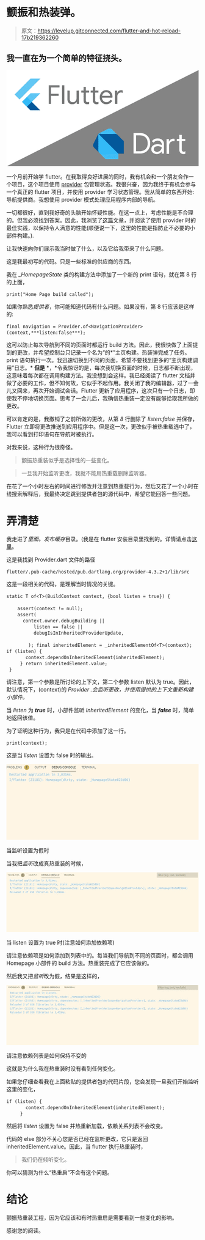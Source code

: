 # 颤振和热装弹。

> 原文：<https://levelup.gitconnected.com/flutter-and-hot-reload-17b219362260>

## 我一直在为一个简单的特征挠头。

![](img/68a86c2430c5ab395dd934fbd6945109.png)

一个月前开始学 flutter。在我取得良好进展的同时，我有机会和一个朋友合作一个项目，这个项目使用 [provider](https://pub.dev/packages/provider) 包管理状态。我很兴奋，因为我终于有机会参与一个真正的 flutter 项目，并使用 provider 学习状态管理。我从简单的东西开始:导航提供商。我想使用 provider 模式处理应用程序内部的导航。

一切都很好，直到我好奇的头脑开始怀疑性能。在这一点上，考虑性能是不合理的。但我必须找到答案。因此，我浏览了[这篇](https://flutter.dev/docs/development/data-and-backend/state-mgmt/simple)文章，并阅读了使用 provider 时的最佳实践，以保持令人满意的性能(顺便说一下，这里的性能是指防止不必要的小部件构建。).

让我快速向你们展示我当时做了什么，以及它给我带来了什么问题。

这是我最初写的代码。只是一些标准的供应商的东西。

我在 *_HomepageState* 类的构建方法中添加了一个新的 print 语句，就在第 8 行的上面，

```
print("Home Page build called");
```

如果你熟悉*提供者*，你可能知道代码有什么问题。如果没有，第 8 行应该是这样的:

```
final navigation = Provider.of<NavigationProvider>(context,***listen:false***);
```

这可以防止每次导航到不同的页面时都运行 build 方法。因此，我很快做了上面提到的更改，并希望控制台只记录一个名为“的*”主页构建。热装弹完成了任务。print 语句执行一次。我迅速切换到不同的页面，希望不要找到更多的“主页构建调用”日志。* **但是** *，*令我惊讶的是，每次我切换页面的时候，日志都不断出现，这意味着每次都在调用构建方法。我没想到会这样。我已经阅读了 flutter 文档并做了必要的工作，但不知何故，它似乎不起作用。我关闭了我的编辑器，过了一会儿又回来，再次开始调试会话。Flutter 更新了应用程序，这次只有一个日志，即使我不停地切换页面。思考了一会儿后，我确信热重装一定没有能够拾取我所做的更改。

可以肯定的是，我撤销了之前所做的更改，从第 *8* 行删除了 *listen:false* 并保存，Flutter 立即将更改推送到应用程序中。但是这一次，更改似乎被热重载选中了，我可以看到打印语句在导航时被执行。

对我来说，这种行为很奇怪。

> 颤振热重装似乎是选择性的一些变化。

> 一旦我开始监听更改，我就不能用热重载删除监听器。

在花了一个小时左右的时间进行修改并注意到热重载行为，然后又花了一个小时在线搜索解释后，我最终决定跳到提供者包的源代码中，希望它能回答一些问题。

# 弄清楚

我走进了*里面。发布缓存*目录。(我是在 flutter 安装目录里找到的。详情请点击[这里](https://dart.dev/tools/pub/cmd/pub-get#the-system-package-cache)。

这是我找到 Provider.dart 文件的路径

```
flutter/.pub-cache/hosted/pub.dartlang.org/provider-4.3.2+1/lib/src
```

这是一段相关的代码，是理解当时情况的关键。

```
static T of<T>(BuildContext context, {bool listen = true}) {

    assert(context != null);
    assert(
      context.owner.debugBuilding ||
          listen == false ||
          debugIsInInheritedProviderUpdate,

        ); final inheritedElement = _inheritedElementOf<T>(context); if (listen) {
       context.dependOnInheritedElement(inheritedElement);
     } return inheritedElement.value;
 }
```

请注意，第一个参数是所讨论的上下文，第二个参数 listen 默认为 true。因此，默认情况下，<navigation provider>(context)的 *Provider .会监听更改，并使用提供的上下文重新构建小部件。*

当 *listen* 为 ***true*** 时，小部件监听 *InheritedElement* 的变化，当 ***false*** 时，简单地返回该值。

为了证明这种行为，我只是在代码中添加了这一行。

```
print(context);
```

这是当 *listen* 设置为 false 时的输出。

![](img/c566a662250a90f78454ae3c6859b6d7.png)

当监听设置为假时

当我把*监听*改成真热重装的时候，

![](img/ddd9584530b278d04f70b5e619345634.png)

当 listen 设置为 true 时(注意如何添加依赖项)

请注意依赖项是如何添加到列表中的。每当我们导航到不同的页面时，都会调用 Homepage 小部件的 build 方法。热重装完成了它应该做的。

然后我又把*监听*改为假，结果是这样的，

![](img/100e1dc4a20bedfed27b8e4db3230e72.png)

请注意依赖列表是如何保持不变的

这就是为什么我在热重装时没有看到任何变化。

如果您仔细查看我在上面粘贴的提供者包的代码片段，您会发现一旦我们开始监听这里的变化，

```
if (listen) {
       context.dependOnInheritedElement(inheritedElement);
     }
```

然后将 *listen* 设置为 false 并热重新加载，依赖关系列表不会改变。

代码的 else 部分不关心您是否已经在监听更改，它只是返回 inheritedElement.value。因此，当 flutter 执行热重装时，

> 我们仍在倾听变化。

你可以猜测为什么“热重启”不会有这个问题。

# 结论

颤振热重装工程，因为它应该和有时热重启是需要看到一些变化的影响。

感谢您的阅读。